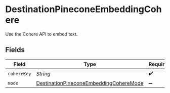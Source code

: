 # DestinationPineconeEmbeddingCohere

Use the Cohere API to embed text.


## Fields

| Field                                                                                                   | Type                                                                                                    | Required                                                                                                | Description                                                                                             |
| ------------------------------------------------------------------------------------------------------- | ------------------------------------------------------------------------------------------------------- | ------------------------------------------------------------------------------------------------------- | ------------------------------------------------------------------------------------------------------- |
| `cohereKey`                                                                                             | *String*                                                                                                | :heavy_check_mark:                                                                                      | N/A                                                                                                     |
| `mode`                                                                                                  | [DestinationPineconeEmbeddingCohereMode](../../models/shared/DestinationPineconeEmbeddingCohereMode.md) | :heavy_minus_sign:                                                                                      | N/A                                                                                                     |